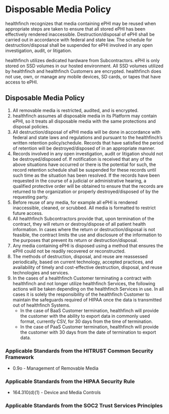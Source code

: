 # Disposable Media Policy

healthfinch recognizes that media containing ePHI may be reused when appropriate steps are taken to ensure that all stored ePHI has been effectively rendered inaccessible. Destruction/disposal of ePHI shall be carried out in accordance with federal and state law. The schedule for destruction/disposal shall be suspended for ePHI involved in any open investigation, audit, or litigation.

healthfinch utilizes dedicated hardware from Subcontractors. ePHI is only stored on SSD volumes in our hosted environment. All SSD volumes utilized by healthfinch and healthfinch Customers are encrypted. healthfinch does not use, own, or manage any mobile devices, SD cards, or tapes that have access to ePHI.

## Disposable Media Policy

1. All removable media is restricted, audited, and is encrypted.
2. healthfinch assumes all disposable media in its Platform may contain ePHI, so it treats all disposable media with the same protections and disposal policies.
3. All destruction/disposal of ePHI media will be done in accordance with federal and state laws and regulations and pursuant to the healthfinch’s written retention policy/schedule. Records that have satisfied the period of retention will be destroyed/disposed of in an appropriate manner.
4. Records involved in any open investigation, audit or litigation should not be destroyed/disposed of. If notification is received that any of the above situations have occurred or there is the potential for such, the record retention schedule shall be suspended for these records until such time as the situation has been resolved. If the records have been requested in the course of a judicial or administrative hearing, a qualified protective order will be obtained to ensure that the records are returned to the organization or properly destroyed/disposed of by the requesting party. 
5. Before reuse of any media, for example all ePHI is rendered inaccessible, cleaned, or scrubbed. All media is formatted to restrict future access.
6. All healthfinch Subcontractors provide that, upon termination of the contract, they will return or destroy/dispose of all patient health information. In cases where the return or destruction/disposal is not feasible, the contract limits the use and disclosure of the information to the purposes that prevent its return or destruction/disposal.
7. Any media containing ePHI is disposed using a method that ensures the ePHI could not be readily recovered or reconstructed.
8. The methods of destruction, disposal, and reuse are reassessed periodically, based on current technology, accepted practices, and availability of timely and cost-effective destruction, disposal, and reuse technologies and services.
9. In the cases of a healthfinch Customer terminating a contract with healthfinch and not longer utilize healthfinch Services, the following actions will be taken depending on the healthfinch Services in use. In all cases it is solely the responsibility of the healthfinch Customer to maintain the safeguards required of HIPAA once the data is transmitted out of healthfinch Systems.
	* In the case of BaaS Customer termination, healthfinch will provide the customer with the ability to export data in commonly used format, currently CSV, for 30 days from the time of termination.
	* In the case of PaaS Customer termination, healthfinch will provide the customer with 30 days from the date of termination to export data.

### Applicable Standards from the HITRUST Common Security Framework

* 0.9o - Management of Removable Media

### Applicable Standards from the HIPAA Security Rule

* 164.310(d)(1) - Device and Media Controls

### Applicable Standards from the SOC2 Trust Services Principles
